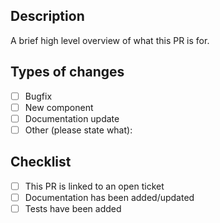 ## Description

A brief high level overview of what this PR is for. 

## Types of changes

- [ ] Bugfix
- [ ] New component
- [ ] Documentation update
- [ ] Other (please state what):

## Checklist

- [ ] This PR is linked to an open ticket
- [ ] Documentation has been added/updated
- [ ] Tests have been added
